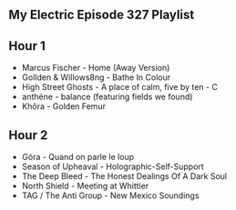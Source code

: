 ## My Electric Episode 327 Playlist
## Hour 1
* Marcus Fischer - Home (Away Version)
* Gollden & Willows8ng - Bathe In Colour
* High Street Ghosts - A place of calm, five by ten - C
* anthéne - balance (featuring fields we found)
* Khôra - Golden Femur

## Hour 2
- Góra - Quand on parle le loup
- Season of Upheaval - Holographic-Self-Support
- The Deep Bleed - The Honest Dealings Of A Dark Soul
- North Shield - Meeting at Whittier
- TAG / The Anti Group - New Mexico Soundings